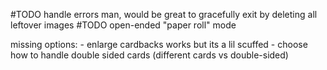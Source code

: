 
#TODO handle errors man, would be great to gracefully exit by deleting all leftover images
#TODO open-ended "paper roll" mode

missing options:
	- enlarge cardbacks works but its a lil scuffed
	- choose how to handle double sided cards (different cards vs double-sided)